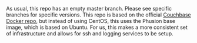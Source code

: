 As usual, this repo has an empty master branch.  Please see specific branches for specific versions.  This repo is based on the official [Couchbase Docker repo](https://github.com/couchbase/docker), but instead of using CentOS, this uses the Phusion base image, which is based on Ubuntu.  For us, this makes a more consistent set of infrastructure and allows for ssh and logging services to be setup.
